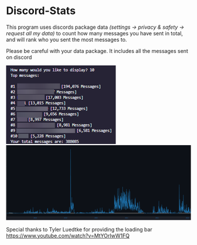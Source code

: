 # Discord-Stats

This program uses discords package data 
*(settings -> privacy & safety -> request all my data)*
 to count how many messages you have sent in total, and will rank who you sent the most messages to.

Please be careful with your data package. It includes all the messages sent on discord

![Alt Text](example.png)
![Alt Text](GraphExample.png)


Special thanks to Tyler Luedtke for providing the loading bar
https://www.youtube.com/watch?v=MtYOrIwW1FQ
